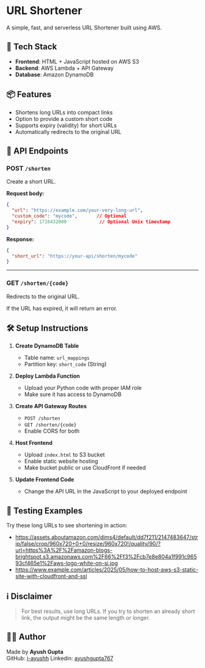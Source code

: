 # URL Shortener

A simple, fast, and serverless URL Shortener built using AWS.

## 🚀 Tech Stack

- **Frontend**: HTML + JavaScript hosted on AWS S3
- **Backend**: AWS Lambda + API Gateway
- **Database**: Amazon DynamoDB

## 📦 Features

- Shortens long URLs into compact links
- Option to provide a custom short code
- Supports expiry (validity) for short URLs
- Automatically redirects to the original URL

## 🔗 API Endpoints

### POST `/shorten`

Create a short URL.

**Request body:**
```json
{
  "url": "https://example.com/your-very-long-url",
  "custom_code": "mycode",       // Optional
  "expiry": 1716432000            // Optional Unix timestamp
}
```

**Response:**
```json
{
  "short_url": "https://your-api/shorten/mycode"
}
```

---

### GET `/shorten/{code}`

Redirects to the original URL.

If the URL has expired, it will return an error.

## 🛠️ Setup Instructions

1. **Create DynamoDB Table**  
   - Table name: `url_mappings`  
   - Partition key: `short_code` (String)

2. **Deploy Lambda Function**  
   - Upload your Python code with proper IAM role
   - Make sure it has access to DynamoDB

3. **Create API Gateway Routes**  
   - `POST /shorten`
   - `GET /shorten/{code}`
   - Enable CORS for both

4. **Host Frontend**  
   - Upload `index.html` to S3 bucket
   - Enable static website hosting
   - Make bucket public or use CloudFront if needed

5. **Update Frontend Code**  
   - Change the API URL in the JavaScript to your deployed endpoint

## 🧪 Testing Examples

Try these long URLs to see shortening in action:

- https://assets.aboutamazon.com/dims4/default/dd7f211/2147483647/strip/false/crop/960x720+0+0/resize/960x720!/quality/90/?url=https%3A%2F%2Famazon-blogs-brightspot.s3.amazonaws.com%2F66%2Ff3%2Fcb7e8e804a1f991c96593cf465e1%2Faws-logo-white-on-si.jpg
- https://www.example.com/articles/2025/05/how-to-host-aws-s3-static-site-with-cloudfront-and-ssl


## ℹ️ Disclaimer

> For best results, use long URLs. If you try to shorten an already short link, the output might be the same length or longer.

## 👨‍💻 Author

Made by **Ayush Gupta**  
GitHub: [i-ayushh](https://github.com/i-ayushh)
Linkedin: [ayushgupta767](https://www.linkedin.com/in/ayushgupta767/)
